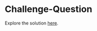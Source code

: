 # Challenge-Question
Explore the solution <a href="https://github.com/Cotton-web/Challenge-Question/blob/main/Challenge_Question.ipynb">here</a>.
